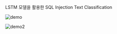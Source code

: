 LSTM 모델을 활용한 SQL Injection Text Classification

![demo](https://user-images.githubusercontent.com/83118180/120244035-16ed2f00-c2a4-11eb-91ce-fc9e3ca43992.png)

![demo2](https://user-images.githubusercontent.com/83118180/120244920-895f0e80-c2a6-11eb-9d94-f588814244d2.png)
